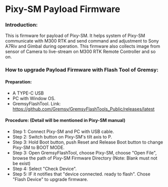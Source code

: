 # Pixy-SM Payload Firmware
### Introduction:
  This is firmware for payload of Pixy-SM. It helps system of Pixy-SM communicate with M300 RTK and send command and adjustment to Sony A7Riv and Gimbal during operation. This firmware also collects image from sensor of Camera to live-stream on M300 RTK Remote Controller and so on.
### How to upgrade Payload Firmware with Flash Tool of Gremsy:
 #### Preparation:
  - A TYPE-C USB 
  - PC with Window OS.
  - GremsyFlashTool. Link: https://github.com/Gremsy/GremsyFlashTools_Public/releases/latest
 #### Procedure: (Detail will be mentioned in Pixy-SM manual)
  - Step 1: Connect Pixy-SM and PC with USB cable.
  - Step 2: Switch button on Pixy-SM's tilt axis to P.
  - Step 3: Hold Boot button, push Reset and Release Boot button to change Pixy-SM to BOOT MODE.
  - Step 3: Open GremsyFlashTool, choose Pixy-SM, choose "Open File", browse the path of Pixy-SM Firmware Directory (Note: Blank must not be exist)
  - Step 4: Select "Check Device".
  - Step 5: IF it notifies that "device connected. ready to flash". Chose "Flash Device" to upgrade firmware.
 
